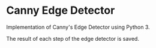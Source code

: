 # Canny Edge Detector

Implementation of Canny's Edge Detector using Python 3.

The result of each step of the edge detector is saved.

